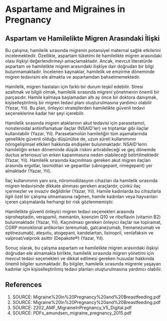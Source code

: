 # Aspartame and Migraines in Pregnancy

## Aspartam ve Hamilelikte Migren Arasındaki İlişki

Bu çalışma, hamilelik sırasında migrenin potansiyel maternal sağlık etkilerini incelemektedir. Özellikle, aspartam tüketimi ile hamilelikte migren arasındaki olası ilişkiyi değerlendirmeyi amaçlamaktadır. Ancak, mevcut literatürde aspartam ve hamilelikte migren arasındaki ilişkiye dair doğrudan bir bilgi bulunmamaktadır. İncelenen kaynaklar, hamilelik ve emzirme döneminde migren tedavisini ele almakta ve aspartamdan bahsetmemektedir.

Hamilelik, migren hastaları için farklı bir durum teşkil edebilir. Stresi azaltmak ve bilgili olmak, hamilelik sırasında migreni yönetmenin önemli bir parçasıdır. Hamile kalmaya başlamadan altı ay önce bir doktora danışmak, kişiselleştirilmiş bir migren tedavi planı oluşturulmasına yardımcı olabilir (Yazar, Yıl). Bu plan, önleyici stratejilerden hamilelikte güvenli tedavi seçeneklerine kadar her şeyi içerebilir.

Hamilelik sırasında migren ataklarının akut tedavisi için parasetamol, nonsteroidal antiinflamatuar ilaçlar (NSAID'ler) ve triptanlar gibi ilaçlar kullanılabilir (Yazar, Yıl). Parasetamolün hamileliğin tüm aşamalarında genellikle güvenli olduğu düşünülse de, uzun süreli kullanımının nörogelişimsel etkileri hakkında endişeler bulunmaktadır. NSAID'lerin hamileliğin erken döneminde düşük riskini artırabileceği ve geç dönemde ductus arteriosus'un erken kapanmasına neden olabileceği belirtilmektedir (Yazar, Yıl). Hamilelik sırasında kaçınılması gereken akut migren ilaçları arasında ergotlar, lasmiditan ve gepantlar (ubrogepant, rimegepant) yer almaktadır (Yazar, Yıl).

İlaç kullanımının yanı sıra, nöromodülasyon cihazları da hamilelik sırasında migren tedavisinde dikkate alınması gereken araçlardır, çünkü ilaç içermezler ve invaziv değildirler (Yazar, Yıl). Hamile kadınlarda bu cihazlarla ilgili özel bir çalışma olmamasına rağmen, hamile kadınları veya hayvanları içeren çalışmalarda herhangi bir risk gözlenmemiştir.

Hamilelikte güvenli önleyici migren tedavi seçenekleri arasında siproheptadin, verapamil, memantin, koenzim Q10 ve riboflavin (vitamin B2) bulunmaktadır (Yazar, Yıl). Kaçınılması gereken önleyici ilaçlar ise topiramat, CGRP monoklonal antikorları (erenumab, galcanezumab, fremanezumab ve eptinezumab), ateşotu, atogepant, kandelartan, lisinopril, venlafaksin ve valproat/valproik asittir (Depakote®) (Yazar, Yıl).

Sonuç olarak, bu çalışma aspartam ve hamilelikte migren arasındaki ilişkiyi doğrudan ele almamakla birlikte, hamilelik sırasında migren yönetimi için mevcut tedavi seçenekleri ve dikkat edilmesi gereken hususlar hakkında önemli bilgiler sunmaktadır. Bu bilgiler, hamilelik sırasında migrenle yaşayan kadınlar için kişiselleştirilmiş tedavi planları oluşturulmasına yardımcı olabilir.


## References

1. SOURCE: Migraine%20in%20Pregnancy%20and%20Breastfeeding.pdf
2. SOURCE: Migraine%20in%20Pregnancy%20and%20Breastfeeding.pdf
3. SOURCE: 2202_AMF_MigraineInPregnancy_V5_Digital.pdf
4. SOURCE: PDFs_amundsen_migraine_pregnancy_2015.pdf

